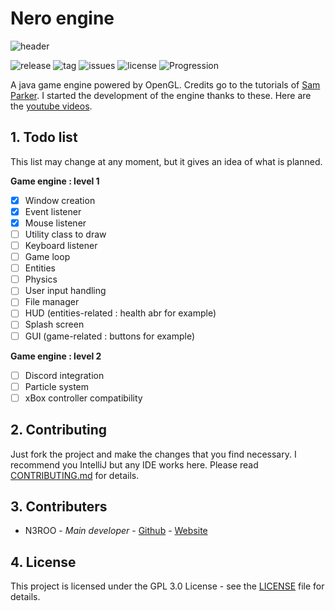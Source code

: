 # Nero engine
![header](https://n3roo.github.io/img/nero-engine-rect.png)

![release](https://img.shields.io/github/release/n3roo/nero-engine.svg) ![tag](https://img.shields.io/github/tag/n3roo/nero-engine.svg) ![issues](https://img.shields.io/github/issues/n3roo/nero-engine.svg) ![license](https://img.shields.io/github/license/n3roo/nero-engine.svg) ![Progression](https://img.shields.io/badge/Progression-0%25-red.svg)

A java game engine powered by OpenGL. Credits go to the tutorials of [Sam Parker](https://www.youtube.com/channel/UCW-0slcL8cidzwxwndpP9WQ).
I started the development of the engine thanks to these. Here are the [youtube videos](https://www.youtube.com/watch?v=etNPl3Dk2XY&list=PL9a_05IxzbrctpcWdVyVaF9AO0vn4WD4J).

## 1. Todo list

This list may change at any moment, but it gives an idea of what is planned.

**Game engine : level 1**
- [x] Window creation
- [x] Event listener
- [x] Mouse listener
- [ ] Utility class to draw
- [ ] Keyboard listener
- [ ] Game loop
- [ ] Entities
- [ ] Physics
- [ ] User input handling
- [ ] File manager
- [ ] HUD (entities-related : health abr for example)
- [ ] Splash screen
- [ ] GUI (game-related : buttons for example)

**Game engine : level 2**
- [ ] Discord integration
- [ ] Particle system
- [ ] xBox controller compatibility

## 2. Contributing

Just fork the project and make the changes that you find necessary. I recommend you IntelliJ but any IDE works here.
Please read [CONTRIBUTING.md](CONTRIBUTING.md) for details.

## 3. Contributers
- N3ROO - *Main developer* - [Github](https://github.com/N3ROO) - [Website](https://n3roo.github.io/)

## 4. License
This project is licensed under the GPL 3.0 License - see the [LICENSE](LICENSE) file for details.